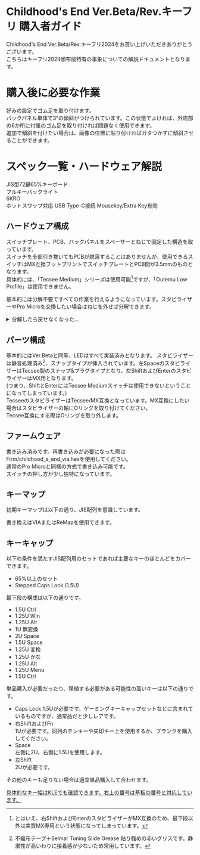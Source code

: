 # Childhood's End Ver.Beta/Rev.キーフリ 購入者ガイド
Childhood's End Ver.Beta/Rev.キーフリ2024をお買い上げいただきありがとうございます。  
こちらはキーフリ2024頒布版特有の事象についての解説ドキュメントとなります。

# 購入後に必要な作業
好みの設定でゴム足を取り付けます。  
バックパネル単体で3°の傾斜がつけられています。この状態でよければ、外周部の6か所に付属のゴム足を取り付ければ問題なく使用できます。  
追加で傾斜を付けたい場合は、画像の位置に貼り付ければガタつかずに傾斜させることができます。

# スペック一覧・ハードウェア解説
JIS型72鍵65%キーボード  
フルキーバックライト  
6KRO  
ホットスワップ対応
USB Type-C接続
Mousekey/Extra Key有効

## ハードウェア構成
スイッチプレート、PCB、バックパネルをスペーサーとねじで固定した構造を取っています。  
スイッチを全部引き抜いてもPCBが脱落することはありませんが、使用できるスイッチはMX互換フットプリントでスイッチプレートとPCB間が3.5mmのものとなります。  
具体的には、「Tecsee Medium」シリーズは使用可能[^1]ですが、「Outemu Low Profile」は使用できません。  

[^1]: とはいえ、右ShiftおよびEnterのスタビライザーがMX互換のため、最下段以外は実質MX専用という状態になってしまっています。

基本的には分解不要ですべての作業を行えるようになっています。スタビライザーやPro Microを交換したい場合はねじを外せば分解できます。  
<details><summary>分解したら戻せなくなった…</summary>
スイッチプレートにねじを挿し、マスキングテープで仮止めします。この状態で3.5mmスペーサー、PCB、2mmスペーサー、ボトムプレートの順に重ね、ゆっくり表返しながらねじを締めていきます。
</details>

## パーツ構成
基本的にはVer.Betaと同等、LEDはすべて実装済みとなります。
スタビライザーは静音処理済み[^2]、スナップタイプが挿入されています。左SpaceのスタビライザーはTecsee製のスナップ&プラグタイプとなり、左ShiftおよびEnterのスタビライザーはMX用となります。  
(つまり、ShiftとEnterにはTecsee Mediumスイッチは使用できないということになってしまっています。)  
TecseeのスタビライザーはTecsee/MX互換となっています。MX互換にしたい場合はスタビライザーの軸にOリングを取り付けてください。  
Tecsee互換にする際はOリングを取り外します。  

[^2]: 不織布テープ＋Selmar Tuning Slide Grease 粘り強めの赤いグリスです。静粛性が高いわりに接着感が少ないため常用しています。

## ファームウェア
書き込み済みです。再書き込みが必要になった際はFirm/childhood_s_end_via.hexを使用してください。  
通常のPro Microと同様の方式で書き込み可能です。  
スイッチの押し方が少し独特になっています。  

## キーマップ
初期キーマップは以下の通り、JIS配列を意識しています。

書き換えはVIAまたはReMapを使用できます。

## キーキャップ
以下の条件を満たすJIS配列用のセットであれば主要なキーのほとんどをカバーできます。  
 - 65%以上のセット
 - Stepped Caps Lock (1.5U)   

最下段の構成は以下の通りです。
 - 1.5U Ctrl
 - 1.25U Win
 - 1.25U Alt
 - 1U 無変換
 - 2U Space
 - 1.5U Space
 - 1.25U 変換
 - 1.25U かな
 - 1.25U Alt
 - 1.25U Menu
 - 1.5U Ctrl
    
単品購入が必要だったり、移植する必要がある可能性の高いキーは以下の通りです。
 - Caps Lock
   1.5Uが必要です。ゲーミングキーキャップセットなどに含まれているものですが、通常品だと少しレアです。
 - 右ShiftおよびFn  
   1Uが必要です。同列のテンキーや矢印キー上を使用するか、ブランクを購入してください。  
 - Space  
   左側に2U、右側に1.5Uを使用します。  
 - 左Shift  
   2Uが必要です。
  
その他のキーも足りない場合は適宜単品購入して合わせます。

[具体的なキー幅はKLEでも確認できます。右上の番号は基板の番号と対応しています。](http://www.keyboard-layout-editor.com/##@@_y:2&x:2%3B&=%0AEsc%0A1&_x:0.5%3B&=%0AIns%0A2&=%0APrint%0A3&=%0AScLk%0A4&=%0APause%0A5&_x:5.75%3B&=%0A%2F=-%0A59&=%0A~%5E%0A64&=%0A%7C%5C%0A69&=%0ABS%0A72%3B&@_x:12.75%3B&=%0AP%0A55&=%0A%60%2F@%0A60&=%0A%7B%5B%0A65&_x:0.25&w:1.25&h:2&w2:1.5&h2:1&x2:-0.25%3B&=%0AEnter%0A70%0A%0A%0A%0A%0A%0A%0AISO%3B&@_y:-0.75&x:2%3B&=%0A%E5%8D%8A%2F%2F%E5%85%A8%0A6&=%0A1%0A11&=%0A2%0A16&=%0A3%0A21&=%0A4%0A26&=%0A5%0A31%3B&@_y:-0.25&x:13%3B&=%0A%2F%3B+%0A56&=%0A%2F:%0A61&=%0A%7D%5D%0A66%3B&@_y:-0.75&x:2&w:1.5%3B&=%0ATab%0A7%0A%0A%0A%0A%0A%0A%0A1.5&=%0AQ%0A12&=%0AW%0A17&=%0AE%0A22&=%0AR%0A27&=%0AT%0A32%3B&@_y:-0.25&x:13.25%3B&=%0A%3F%2F%2F%0A57&=%0A%2F_%5C%0A62&=%0AShiftR%0A67&=%0AFn%0A71%3B&@_y:-0.75&x:2&w:1.5&w2:1.75&l:true%3B&=%0ACaps%20Lock%0A8%0A%0A%0A%0A%0A%0A%0A1.75%20Step&_x:0.25%3B&=%0AA%0A13&=%0AS%0A18&=%0AD%0A23&=%0AF%0A28%0A%0A%0A%0A%0A%0A%0A%0A%2F_&=%0AG%0A33%3B&@_y:-0.25&x:13.25&w:1.25%3B&=%0AAltR%0A58%0A%0A%0A%0A%0A%0A%0A1.25&_w:1.25%3B&=%0AMenu%0A63%0A%0A%0A%0A%0A%0A%0A1.25&_w:1.5%3B&=%0ACtrlR%0A68%0A%0A%0A%0A%0A%0A%0A1.5%3B&@_y:-0.75&x:2&w:2%3B&=%0AShiftL%0A9%0A%0A%0A%0A%0A%0A%0A2&=%0AZ%0A14&=%0AX%0A19&=%0AC%0A24&=%0AV%0A29&=%0AB%0A34%3B&@_x:2&w:1.5%3B&=%0ACtrlL%0A10%0A%0A%0A%0A%0A%0A%0A1.5&_w:1.25%3B&=%0AWin%0A15%0A%0A%0A%0A%0A%0A%0A1.25&_w:1.25%3B&=%0AAltL%0A20%0A%0A%0A%0A%0A%0A%0A1.25&=%0A%E7%84%A1%E5%A4%89%E6%8F%9B%0A25&_w:2%3B&=%0A%0A30%0A%0A%0A%0A%0A%0A%0A2%3B&@_rx:12&ry:4.75&y:-2.75&x:0.25%3B&=%0A0%0A54%3B&@_r:-14.4&y:-0.75&x:-3.5%3B&=%0A6%0A35&=%0A7%0A40&=%0A8%0A44&=%0A9%0A49%3B&@_x:-3.25%3B&=%0AY%0A36&=%0AU%0A41&=%0AI%0A45&=%0AO%0A50%3B&@_x:-3.25%3B&=%0AH%0A37&=%0AJ%0A42%0A%0A%0A%0A%0A%0A%0A%0A%2F_&=%0AK%0A46&=%0AL%0A51%3B&@_x:-3.25%3B&=%0AN%0A38&=%0AM%0A43&=%0A%3C,%0A47&=%0A%3E.%0A52%3B&@_x:-3.5&w:1.5%3B&=%0A%0A39%0A%0A%0A%0A%0A%0A%0A1.5&_w:1.25%3B&=%0A%E5%A4%89%E6%8F%9B%0A48%0A%0A%0A%0A%0A%0A%0A1.25&_w:1.25%3B&=%0A%E3%82%AB%E3%81%B2%E3%83%AD%0A53%0A%0A%0A%0A%0A%0A%0A1.25)


